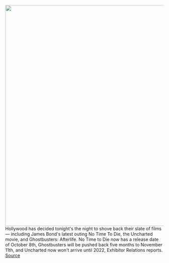 <img src='https://cdn.vox-cdn.com/thumbor/fNwz56BqVaZx8PQLyiCpo8nwHXw=/0x0:4500x3000/1200x800/filters:focal(1523x825:2243x1545)/cdn.vox-cdn.com/uploads/chorus_image/image/68703245/bond_25_B25_31842_RC2_rgb.0.jpg' width='700px' /><br/>
Hollywood has decided tonight's the night to shove back their slate of films — including James Bond's latest outing No Time To Die, the Uncharted movie, and Ghostbusters: Afterlife. No Time to Die now has a release date of October 8th, Ghostbusters will be pushed back five months to November 11th, and Uncharted now won't arrive until 2022, Exhibitor Relations reports.
<a href='https://www.theverge.com/2021/1/21/22243496/bond-uncharted-ghostbusters-movie-delays'> Source <a/>